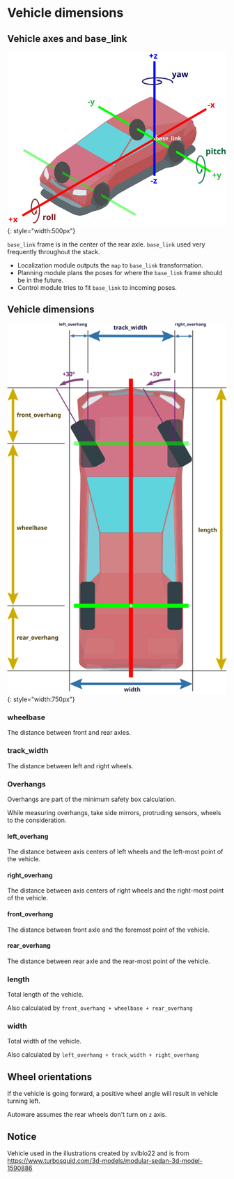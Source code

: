 # Vehicle dimensions

## Vehicle axes and base_link

![Vehicle Axes](images/vehicle_axes.svg){: style="width:500px"}

`base_link` frame is in the center of the rear axle.
`base_link` used very frequently throughout the stack.

- Localization module outputs the `map` to `base_link` transformation.
- Planning module plans the poses for where the `base_link` frame should be in the future.
- Control module tries to fit `base_link` to incoming poses.

## Vehicle dimensions

![Vehicle Dimensions](images/vehicle_dimensions.svg){: style="width:750px"}

### wheelbase

The distance between front and rear axles.

### track_width

The distance between left and right wheels.

### Overhangs

Overhangs are part of the minimum safety box calculation.

While measuring overhangs, take side mirrors, protruding sensors, wheels to the consideration.

#### left_overhang

The distance between axis centers of left wheels and the left-most point of the vehicle.

#### right_overhang

The distance between axis centers of right wheels and the right-most point of the vehicle.

#### front_overhang

The distance between front axle and the foremost point of the vehicle.

#### rear_overhang

The distance between rear axle and the rear-most point of the vehicle.

### length

Total length of the vehicle.

Also calculated by `front_overhang + wheelbase + rear_overhang`

### width

Total width of the vehicle.

Also calculated by `left_overhang + track_width + right_overhang`

## Wheel orientations

If the vehicle is going forward, a positive wheel angle will result in vehicle turning left.

Autoware assumes the rear wheels don't turn on `z` axis.

## Notice

Vehicle used in the illustrations created by xvlblo22 and is from <https://www.turbosquid.com/3d-models/modular-sedan-3d-model-1590886>
